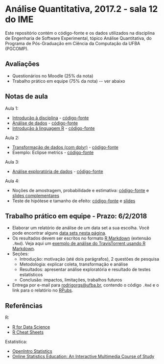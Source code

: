 # Análise Quantitativa, 2017.2 - sala 12 do IME

Este repositório contém o código-fonte e os dados utilizados na disciplina de Engenharia de Software Experimental, tópico Análise Quantitativa, do Programa de Pós-Graduação em Ciência da Computação da UFBA (PGCOMP).

## Avaliações

- Questionários no Moodle (25% da nota)
- Trabalho prático em equipe (75% da nota) -- ver abaixo

## Notas de aula

Aula 1:

* [Introdução à disciplina](http://rpubs.com/rodrigorgs/intro) - [código-fonte](slides/intro.Rmd)
* [Análise de dados](http://rpubs.com/rodrigorgs/processo) - [código-fonte](slides/processo.Rmd)
* [Introdução à linguagem R](http://rpubs.com/rodrigorgs/intro-R_) - [código-fonte](slides/intro-R.Rmd)

Aula 2:

* [Transformação de dados (com dplyr)](http://rpubs.com/rodrigorgs/transformacao) - [código-fonte](slides/transformacao.Rmd)
* Exemplo: Eclipse metrics - [código-fonte](slides/eclipse-metrics.Rmd)

Aula 3:

* [Análise exploratória de dados](http://rpubs.com/rodrigorgs/eda) - [código-fonte](slides/eda.Rmd)

Aula 4:

* Noções de amostragem, probabilidade e estimativa: [código-fonte](slides/estimativa.Rmd) e [slides complementares](https://docs.google.com/presentation/d/1H4_XZRhjrZnxABet_IXejwPu72e3XlgNoOgZtFrp6oM/edit?usp=sharing)
* Teste de hipótese e tamanho de efeito: [código-fonte](slides/inferencia.Rmd) e [slides](http://rpubs.com/rodrigorgs/inferencia)

## Trabalho prático em equipe - Prazo: 6/2/2018

- Elaborar um relatório de análise de um data set a sua escolha. Você pode encontrar alguns [data sets nesta página](https://rodrigorgs.github.io/msr-datasets).
- Os resultados devem ser escritos no formato [R Markdown](http://rmarkdown.rstudio.com/) (extensão `.Rmd`). Veja aqui um [exemplo de análise do TravisTorrent usando R Markdown](https://raw.githubusercontent.com/rodrigorgs/analise-quantitativa/master/slides/exemplo-travis.Rmd).
- Seções:
  - Introdução: motivação (até dois parágrafos), 2 questões de pesquisa
  - Metodologia: explicar coleta, transformação e análise
  - Resultados: apresentar análise exploratória e resultado de testes estatísticos
  - Conclusão: impactos, limitações, trabalhos futuros
- Entrega por e-mail para <rodrigorgs@ufba.br>, contendo o código `.Rmd` e o link para o relatório no [RPubs](https://rpubs.com/).

## Referências

R:

- [R for Data Science](http://r4ds.had.co.nz/)
- [R Cheat Sheets](https://www.rstudio.com/resources/cheatsheets/)

Estatística:

- [OpenIntro Statistics](https://www.openintro.org/stat/)
- [Online Statistics Education: An Interactive Multimedia Course of Study](http://onlinestatbook.com/)

